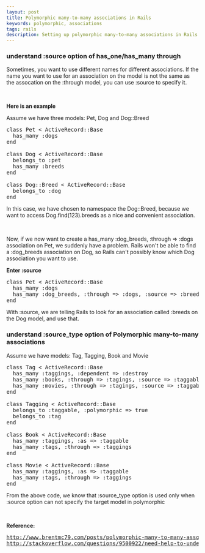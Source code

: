 ```yaml
---
layout: post 
title: Polymorphic many-to-many associations in Rails 
keywords: polymorphic, associations 
tags: rails 
description: Setting up polymorphic many-to-many associations in Rails is more difficult, but only slightly.
---
```

<h3>understand :source option of has_one/has_many through</h3>
<p> Sometimes, you want to use different names for different associations. If the name you want to use for an association on the model is not the same as the assocation on the :through model, you can use :source to specify it.</p>
<p>&nbsp;</p>
<b>Here is an example</b>
<p>Assume we have three models: Pet, Dog and Dog::Breed</p>

<pre>
class Pet < ActiveRecord::Base
  has_many :dogs
end

class Dog < ActiveRecord::Base
  belongs_to :pet
  has_many :breeds
end

class Dog::Breed < ActiveRecord::Base
  belongs_to :dog
end
</pre>

<p>In this case, we have chosen to namespace the Dog::Breed, because we want to access Dog.find(123).breeds as a nice and convenient association.</p>
<p>&nbsp;</p>
<p>Now, if we now want to create a has_many :dog_breeds, :through => :dogs association on Pet, we suddenly have a problem. Rails won't be able to find a :dog_breeds association on Dog, so Rails can't possibly know which Dog association you want to use.</p>
<b>Enter :source</b>

<pre>
class Pet < ActiveRecord::Base
  has_many :dogs
  has_many :dog_breeds, :through => :dogs, :source => :breeds
end
</pre>

<p>With :source, we are telling Rails to look for an association called :breeds on the Dog model, and use that.
</p>

<h3>understand :source_type option of Polymorphic many-to-many associations</h3>
<p>Assume we have models: Tag, Tagging, Book and Movie</p>

<pre>
class Tag < ActiveRecord::Base
  has_many :taggings, :dependent => :destroy
  has_many :books, :through => :tagings, :source => :taggable, :source_type => "Book"
  has_many :movies, :through => :tagings, :source => :taggable, :source_type => "Movie"     
end

class Tagging < ActiveRecord::Base
  belongs_to :taggable, :polymorphic => true
  belongs_to :tag
end

class Book < ActiveRecord::Base
  has_many :taggings, :as => :taggable
  has_many :tags, :through => :taggings
end
    
class Movie < ActiveRecord::Base
  has_many :taggings, :as => :taggable
  has_many :tags, :through => :taggings
end
</pre>

<p>From the above code, we know that :source_type option is used only when :source option can not specify the target model in polymorphic</p>

<p>&nbsp;</p>
<b>Reference:</b> 

<pre>
<a href="http://www.brentmc79.com/posts/polymorphic-many-to-many-associations-in-rails">http://www.brentmc79.com/posts/polymorphic-many-to-many-associations-in-rails</a>
<a href="http://stackoverflow.com/questions/9500922/need-help-to-understand-source-type-option-of-has-one-has-many-through-of-rails">http://stackoverflow.com/questions/9500922/need-help-to-understand-source-type-option-of-has-one-has-many-through-of-rails</a>
</pre>

